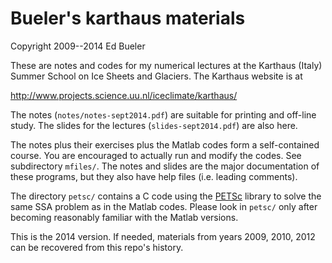 Bueler's karthaus materials
========

Copyright 2009--2014  Ed Bueler

These are notes and codes for my numerical lectures at the Karthaus (Italy)
Summer School on Ice Sheets and Glaciers.  The Karthaus website is at

http://www.projects.science.uu.nl/iceclimate/karthaus/

The notes (`notes/notes-sept2014.pdf`) are suitable for printing and off-line
study.  The slides for the lectures (`slides-sept2014.pdf`) are also here.

The notes plus their exercises plus the Matlab codes form a self-contained
course.  You are encouraged to  actually run and modify the codes.  See
subdirectory `mfiles/`.  The notes and slides are the major documentation
of these programs, but they also have help files (i.e. leading comments).

The directory `petsc/` contains a C code using the [PETSc](http://www.mcs.anl.gov/petsc/)
library to solve the same SSA problem as in the Matlab codes.
Please look in `petsc/` only after becoming reasonably familiar
with the Matlab versions.

This is the 2014 version.  If needed, materials from years 2009, 2010, 2012
can be recovered from this repo's history.
